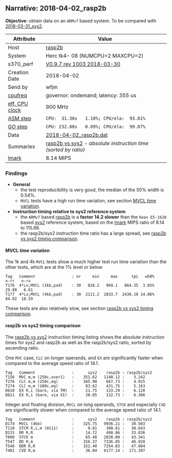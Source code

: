 ## Narrative: 2018-04-02_rasp2b

**Objective**: obtain data on an `ARMv7` based system.
To be compared with [2018-03-31_sys2](2018-03-31_sys2.md).

| Attribute | Value |
| --------- | ----- |
| Host   | [rasp2b](hostinfo_rasp2b.md) |
| System | Herc tk4- 08 (NUMCPU=2 MAXCPU=2) |
| s370_perf | [V0.9.7  rev  1003  2018-03-30](https://github.com/wfjm/s370-perf/blob/2685ff0/codes/s370_perf.asm) |
| Creation Date | 2018-04-02 |
| Send by | wfjm |
| [cpufreq](README_narr.md#user-content-cpufreq) | governor: ondemand; latency: 355 us |
| [eff. CPU clock](README_narr.md#user-content-effclk) | 900 MHz |
| [ASM step](README_narr.md#user-content-asm) | `CPU:  31.36s   1.10%; CPU/ela:  93.01%` |
| [GO step](README_narr.md#user-content-go)   | `CPU: 232.08s   0.09%; CPU/ela:  99.87%` |
| Data | [2018-04-02_rasp2b.dat](../data/2018-04-02_rasp2b.dat) |
| Summaries | [rasp2b vs sys2](sum_2018-04-02_sys2_and_rasp2b.dat) - _absolute instruction time (sorted by ratio)_ |
| [lmark](README_narr.md#user-content-lmark) | 8.14 MIPS |

### <a id="find">Findings</a>
- **General**
  - the test reproducibility is very good, the median of the 50% width is 0.54%.
  - `MVCL` tests have a high run time variation, see section
    [MVCL time variation](#user-content-find-mvcl-tvar).
- **Instruction timing relative to sys2 reference system**
  - the `ARMv7` based [rasp2b](hostinfo_rasp2b.md) is a **factor 14.2 slower**
    than the `Xeon E5-1620` based [sys2](hostinfo_sys2.md) reference system,
    based on the [lmark](README_narr.md#user-content-lmark) MIPS ratio of
    8.14 to 115.88.
  - the rasp2b/sys2 instruction time ratio has a large spread, see
    [rasp2b vs sys2 timing comparison](#user-content-find-vs-sys2).

#### <a id="find-mvcl-tvar">MVCL time variation</a>
The 1k and 4k `MVCL` tests show a much higher test run time variation than the
other tests, which are at the 1% level or below
```
Tag   Comment                : nr     min     max      tpi   w50%    n-rr   n-rx
T176  4*Lx;MVCL (1kb,pad)    : 30   828.2   969.1   864.35  3.85%   29.88   6.61
T177  4*Lx;MVCL (4kb,pad)    : 30  2111.2  2833.7  2430.10 14.86%   84.02  18.59
```
These tests are also relatively slow, see section
[rasp2b vs sys2 timing comparison](#user-content-find-vs-sys2).

#### <a id="find-vs-sys2">rasp2b vs sys2 timing comparison</a>
The [rasp2b vs sys2](sum_2018-04-02_sys2_and_rasp2b.dat) instruction
timing listing shows the  absolute instruction times for sys2 and rasp2b
as well as the rasp2b/sys2 ratio, sorted by ascending ratio.

One `MVC` case, `CLC` on longer operands, and `EX` are significantly faster
when compared to the average speed ratio of 14.1.
```
Tag   Comment                :      sys2    rasp2b : rasp2b/sys2
T156  MVC m,m (250c,over1)   :    351.62   1140.12 :    3.242
T276  CLC m,m (250c,eq)      :    165.90    667.73 :    4.025
T274  CLC m,m (100c,eq)      :     83.62    431.75 :    5.163
D610  EX R,i (bare, via TM)  :     21.75    133.29 :    6.128
D611  EX R,i (bare, via XI)  :     20.85    132.73 :    6.366
```

Integer and floating division, `MVCL` on long operands, `STCK` and especially
`CVD` are significantly slower when compared to the average speed ratio of 14.1.
```
Tag   Comment                :      sys2    rasp2b : rasp2b/sys2
D174  MVCL (4kb)             :    325.75   9936.21 :   30.503
T118  STCM R,i,m (0111)      :      9.81    300.61 :   30.643
D215  DR R,R                 :     14.72    498.06 :   33.836
T600  STCK m                 :     65.48   2838.00 :   43.341
T547  DD R,m                 :    156.37   7336.85 :   46.920
T546  DDR R,R                :    152.40   7254.83 :   47.604
T401  CVD R,m                :     36.04   6177.14 :  171.397
```
